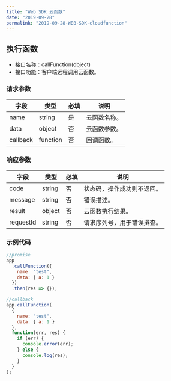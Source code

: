 ```yaml
---
title: "Web SDK 云函数"
date: "2019-09-28"
permalink: "2019-09-28-WEB-SDK-cloudfunction"
---
```


## 执行函数

- 接口名称：callFunction(object)
- 接口功能：客户端远程调用云函数。

### 请求参数

| 字段     | 类型     | 必填 | 说明         |
| -------- | -------- | ---- | ------------ |
| name     | string   | 是   | 云函数名称。 |
| data     | object   | 否   | 云函数参数。 |
| callback | function | 否   | 回调函数。   |

### 响应参数

| 字段      | 类型   | 必填 | 说明                       |
| --------- | ------ | ---- | -------------------------- |
| code      | string | 否   | 状态码，操作成功则不返回。 |
| message   | string | 否   | 错误描述。                 |
| result    | object | 否   | 云函数执行结果。           |
| requestId | string | 否   | 请求序列号，用于错误排查。 |

### 示例代码

```javascript
//promise
app
  .callFunction({
    name: "test",
    data: { a: 1 }
  })
  .then(res => {});

//callback
app.callFunction(
  {
    name: "test",
    data: { a: 1 }
  },
  function(err, res) {
    if (err) {
      console.error(err);
    } else {
      console.log(res);
    }
  }
);
```
